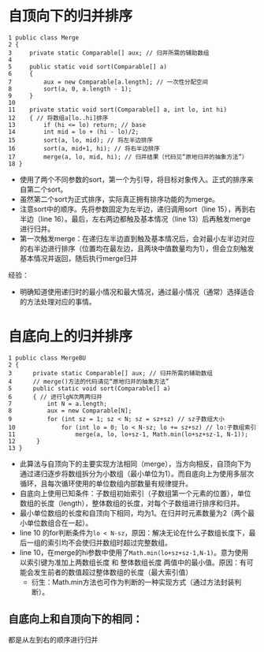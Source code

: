 # 自顶向下的归并排序
```
1 public class Merge
2 { 
3     private static Comparable[] aux; // 归并所需的辅助数组
4 
5     public static void sort(Comparable[] a)
6     { 
7         aux = new Comparable[a.length]; // 一次性分配空间
8         sort(a, 0, a.length - 1); 
9     }
10
11    private static void sort(Comparable[] a, int lo, int hi) 
12    { // 将数组a[lo..hi]排序
13        if (hi <= lo) return; // base
14        int mid = lo + (hi - lo)/2; 
15        sort(a, lo, mid); // 将左半边排序
16        sort(a, mid+1, hi); // 将右半边排序
17        merge(a, lo, mid, hi); // 归并结果（代码见“原地归并的抽象方法”）
18 }
```
- 使用了两个不同参数的sort，第一个为引导，将目标对象传入。正式的排序来自第二个sort。
- 虽然第二个sort为正式排序，实际真正拥有排序功能的为merge。
- 注意sort中的顺序。先将参数固定为左半边，递归调用sort（line 15），再到右半边（line 16）。最后，左右两边都触及基本情况（line 13）后再触发merge进行归并。
- 第一次触发merge：在递归左半边直到触及基本情况后，会对最小左半边对应的右半边进行排序（位置均在最左边，且两块中值数量均为1），但会立刻触发基本情况并返回，随后执行merge归并

经验：
- 明确知道使用递归时的最小情况和最大情况，通过最小情况（通常）选择适合的方法处理对应的事情。

# 自底向上的归并排序
```
1 public class MergeBU 
2 { 
3      private static Comparable[] aux; // 归并所需的辅助数组
4      // merge()方法的代码请见“原地归并的抽象方法”
5      public static void sort(Comparable[] a)
6      { // 进行lgN次两两归并
7          int N = a.length;
8          aux = new Comparable[N];
9          for (int sz = 1; sz < N; sz = sz+sz) // sz子数组大小
10             for (int lo = 0; lo < N-sz; lo += sz+sz) // lo:子数组索引
11                 merge(a, lo, lo+sz-1, Math.min(lo+sz+sz-1, N-1));
12      }
13 }
```
- 此算法与自顶向下的主要实现方法相同（merge），当方向相反，自顶向下为通过递归逐步将数组拆分为小数组（最小单位为1）。而自底向上为使用多层次循环，且每次循环使用的单位数组内部数量有规律提升。
- 自底向上使用已知条件：子数组初始索引（子数组第一个元素的位置），单位数组的长度（length），整体数组的长度，对每个子数组进行排序和归并。
- 最小单位数组的长度和自顶向下相同，均为1。在归并时元素数量为2（两个最小单位数组合在一起）。
- line 10 的for判断条件为`lo < N-sz`，原因：解决无论在什么子数组长度下，最后一组的索引均不会使归并数组时超过完整数组。
- line 10，在merge的hi参数中使用了`Math.min(lo+sz+sz-1,N-1)`。意为使用 以索引键为准加上两数组长度 和 整体数组长度 两值中的最小值。原因：有可能会发生前者的数值超过整体数组的长度（最大索引值）
	- 衍生：Math.min方法也可作为判断的一种实现方式（通过方法封装判断）。

## 自底向上和自顶向下的相同：
都是从左到右的顺序进行归并


